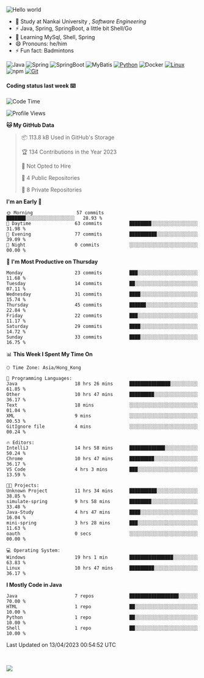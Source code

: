 

<img src="https://raw.githubusercontent.com/sagar-viradiya/sagar-viradiya/master/resources/banner.png" alt="Hello world">


<br/>


- 🍻  Study at Nankai University , _Software Engineering_
- ⚡  Java, Spring, SpringBoot, a little bit Shell/Go
- 🌱 Learning MySql, Shell, Spring
- 😄 Pronouns: he/him
- ⚡ Fun fact: Badmintons

![Java](https://img.shields.io/badge/-Java-007396?style=flat-square&logo=java&logoColor=ffffff)
![Spring](https://img.shields.io/badge/-Spring-green)
![SpringBoot](https://img.shields.io/badge/-SpringBoot-green)
![MyBatis](https://img.shields.io/badge/-MyBatis-yellowgreen)
[![Python](https://img.shields.io/badge/-Python-3776AB?style=flat-square&logo=python&logoColor=ffffff)](https://www.python.org/)
![Docker](https://img.shields.io/badge/Docker-2496ED?style=flat-square&logo=docker&logoColor=ffffff)
[![Linux](https://img.shields.io/badge/-Linux-333333?style=flat-square&logo=linux&logoColor=white)](https://www.linuxfoundation.org/)
![npm](https://img.shields.io/badge/-NPM-CB3837?style=flat-square&logo=npm&logoColor=white)
[![Git](https://img.shields.io/badge/-Git-f05032?style=flat-square&logo=git&logoColor=white)](https://git-scm.com/)

#### Coding status last week ⌨️

<!--START_SECTION:waka-->
![Code Time](http://img.shields.io/badge/Code%20Time-125%20hrs%2042%20mins-blue)

![Profile Views](http://img.shields.io/badge/Profile%20Views-8-blue)

**🐱 My GitHub Data** 

> 📦 113.8 kB Used in GitHub's Storage 
 > 
> 🏆 134 Contributions in the Year 2023
 > 
> 🚫 Not Opted to Hire
 > 
> 📜 4 Public Repositories 
 > 
> 🔑 8 Private Repositories 
 > 
**I'm an Early 🐤** 

```text
🌞 Morning                57 commits          ███████░░░░░░░░░░░░░░░░░░   28.93 % 
🌆 Daytime                63 commits          ████████░░░░░░░░░░░░░░░░░   31.98 % 
🌃 Evening                77 commits          ██████████░░░░░░░░░░░░░░░   39.09 % 
🌙 Night                  0 commits           ░░░░░░░░░░░░░░░░░░░░░░░░░   00.00 % 
```
📅 **I'm Most Productive on Thursday** 

```text
Monday                   23 commits          ███░░░░░░░░░░░░░░░░░░░░░░   11.68 % 
Tuesday                  14 commits          ██░░░░░░░░░░░░░░░░░░░░░░░   07.11 % 
Wednesday                31 commits          ████░░░░░░░░░░░░░░░░░░░░░   15.74 % 
Thursday                 45 commits          ██████░░░░░░░░░░░░░░░░░░░   22.84 % 
Friday                   22 commits          ███░░░░░░░░░░░░░░░░░░░░░░   11.17 % 
Saturday                 29 commits          ████░░░░░░░░░░░░░░░░░░░░░   14.72 % 
Sunday                   33 commits          ████░░░░░░░░░░░░░░░░░░░░░   16.75 % 
```


📊 **This Week I Spent My Time On** 

```text
🕑︎ Time Zone: Asia/Hong_Kong

💬 Programming Languages: 
Java                     18 hrs 26 mins      ███████████████░░░░░░░░░░   61.85 % 
Other                    10 hrs 47 mins      █████████░░░░░░░░░░░░░░░░   36.17 % 
Text                     18 mins             ░░░░░░░░░░░░░░░░░░░░░░░░░   01.04 % 
XML                      9 mins              ░░░░░░░░░░░░░░░░░░░░░░░░░   00.53 % 
GitIgnore file           4 mins              ░░░░░░░░░░░░░░░░░░░░░░░░░   00.24 % 

🔥 Editors: 
IntelliJ                 14 hrs 58 mins      █████████████░░░░░░░░░░░░   50.24 % 
Chrome                   10 hrs 47 mins      █████████░░░░░░░░░░░░░░░░   36.17 % 
VS Code                  4 hrs 3 mins        ███░░░░░░░░░░░░░░░░░░░░░░   13.59 % 

🐱‍💻 Projects: 
Unknown Project          11 hrs 34 mins      ██████████░░░░░░░░░░░░░░░   38.85 % 
simulate-spring          9 hrs 58 mins       ████████░░░░░░░░░░░░░░░░░   33.48 % 
Java-Study               4 hrs 47 mins       ████░░░░░░░░░░░░░░░░░░░░░   16.04 % 
mini-spring              3 hrs 28 mins       ███░░░░░░░░░░░░░░░░░░░░░░   11.63 % 
oauth                    0 secs              ░░░░░░░░░░░░░░░░░░░░░░░░░   00.00 % 

💻 Operating System: 
Windows                  19 hrs 1 min        ████████████████░░░░░░░░░   63.83 % 
Linux                    10 hrs 47 mins      █████████░░░░░░░░░░░░░░░░   36.17 % 
```

**I Mostly Code in Java** 

```text
Java                     7 repos             ██████████████████░░░░░░░   70.00 % 
HTML                     1 repo              ██░░░░░░░░░░░░░░░░░░░░░░░   10.00 % 
Python                   1 repo              ██░░░░░░░░░░░░░░░░░░░░░░░   10.00 % 
Shell                    1 repo              ██░░░░░░░░░░░░░░░░░░░░░░░   10.00 % 
```




 Last Updated on 13/04/2023 00:54:52 UTC
<!--END_SECTION:waka-->

<br/>

![](https://github-profile-trophy.vercel.app/?username=quincysky&column=7)







